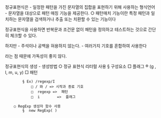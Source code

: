 정규표현식은 
	- 일정한 패턴을 가진 문자열의 집합을 표현하기 위해 사용하는 형식언어
	-  문자열을 대상으로 패턴 매칭 기능을 제공한다. 
		○ 패턴매치 기능이란 특정 패턴과 일치하는 문자열을 검색하거나 추출 또는 치환할 수 있는 기능이다
	
정규표현식을 사용하면 반복문과 조건문 없이 패턴을 정의하고 테스트하는 것으로 간단히 체크할 수 있다.

하지만 
	- 주석이나 공백을 혀용하지 않는다.
	- 여러가지 기호를 혼합하여 사용한다 

라는 점 때문에 가독성이 좋지 않다.


정규표현식의 생성 
	- 생성방법 
		○ 정규 표현식 리터럴 사용
			§ 구성요소 
				□ 플래그
					® (g , I, m, u, y)
				□ 패턴 
					
			§ Ex) /regexp/I
				□ / 와 / => 시작과 종료 기호 
				□  regexp =>  패턴
				□  i        =>  플래그 
		
		○ RegExp 생성자 함수 사용
			§  new RegExp( )
		



	
